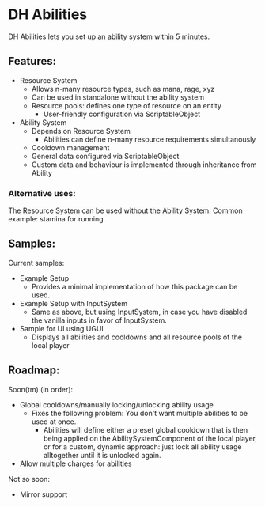 # DH Abilities
DH Abilities lets you set up an ability system within 5 minutes.

## Features:
- Resource System
  - Allows n-many resource types, such as mana, rage, xyz
  - Can be used in standalone without the ability system
  - Resource pools: defines one type of resource on an entity
    - User-friendly configuration via ScriptableObject
- Ability System
  - Depends on Resource System
    - Abilities can define n-many resource requirements simultanously
  - Cooldown management
  - General data configured via ScriptableObject
  - Custom data and behaviour is implemented through inheritance from Ability

### Alternative uses:
The Resource System can be used without the Ability System. Common example: stamina for running.

## Samples:
Current samples:
- Example Setup
  - Provides a minimal implementation of how this package can be used.
- Example Setup with InputSystem
  - Same as above, but using InputSystem, in case you have disabled the vanilla inputs in favor of InputSystem.
- Sample for UI using UGUI
  - Displays all abilities and cooldowns and all resource pools of the local player

## Roadmap:
Soon(tm) (in order):

- Global cooldowns/manually locking/unlocking ability usage
  - Fixes the following problem: You don't want multiple abilities to be used at once.
    - Abilities will define either a preset global cooldown that is then being applied on the AbilitySystemComponent of the local player, or for a custom, dynamic approach: just lock all ability usage alltogether until it is unlocked again.
- Allow multiple charges for abilities
  
Not so soon:
- Mirror support
